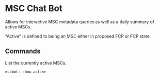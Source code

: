 # MSC Chat Bot

Allows for interactive MSC metadata queries as well as a daily summary of active MSCs.

"Active" is defined to being an MSC either in proposed FCP or FCP state.

## Commands

List the currently active MSCs.

```
mscbot: show active
```
